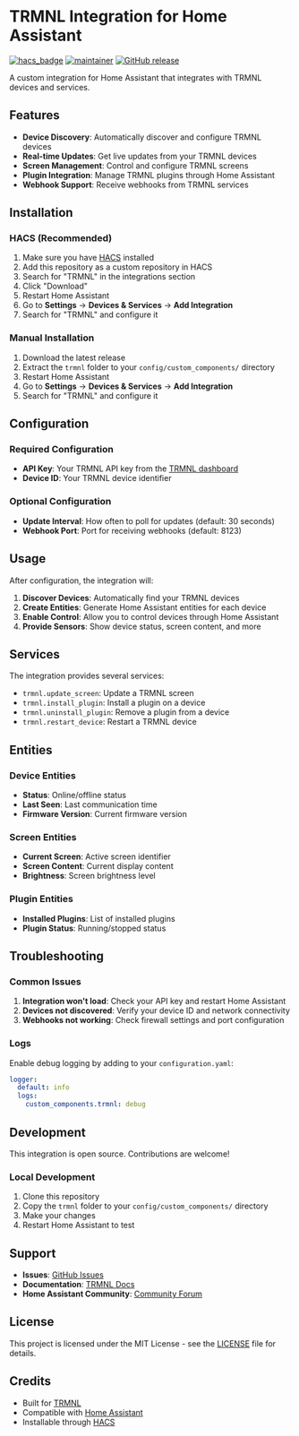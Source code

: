# TRMNL Integration for Home Assistant

[![hacs_badge](https://img.shields.io/badge/HACS-Custom-orange.svg)](https://github.com/custom-components/hacs)
[![maintainer](https://img.shields.io/badge/maintainer-%40chbarnhouse-blue.svg)](https://github.com/chbarnhouse)
[![GitHub release](https://img.shields.io/github/v/release/chbarnhouse/ha-trmnl.svg)](https://github.com/chbarnhouse/ha-trmnl/releases)

A custom integration for Home Assistant that integrates with TRMNL devices and services.

## Features

- **Device Discovery**: Automatically discover and configure TRMNL devices
- **Real-time Updates**: Get live updates from your TRMNL devices
- **Screen Management**: Control and configure TRMNL screens
- **Plugin Integration**: Manage TRMNL plugins through Home Assistant
- **Webhook Support**: Receive webhooks from TRMNL services

## Installation

### HACS (Recommended)

1. Make sure you have [HACS](https://hacs.xyz/) installed
2. Add this repository as a custom repository in HACS
3. Search for "TRMNL" in the integrations section
4. Click "Download"
5. Restart Home Assistant
6. Go to **Settings** → **Devices & Services** → **Add Integration**
7. Search for "TRMNL" and configure it

### Manual Installation

1. Download the latest release
2. Extract the `trmnl` folder to your `config/custom_components/` directory
3. Restart Home Assistant
4. Go to **Settings** → **Devices & Services** → **Add Integration**
5. Search for "TRMNL" and configure it

## Configuration

### Required Configuration

- **API Key**: Your TRMNL API key from the [TRMNL dashboard](https://docs.usetrmnl.com/go)
- **Device ID**: Your TRMNL device identifier

### Optional Configuration

- **Update Interval**: How often to poll for updates (default: 30 seconds)
- **Webhook Port**: Port for receiving webhooks (default: 8123)

## Usage

After configuration, the integration will:

1. **Discover Devices**: Automatically find your TRMNL devices
2. **Create Entities**: Generate Home Assistant entities for each device
3. **Enable Control**: Allow you to control devices through Home Assistant
4. **Provide Sensors**: Show device status, screen content, and more

## Services

The integration provides several services:

- `trmnl.update_screen`: Update a TRMNL screen
- `trmnl.install_plugin`: Install a plugin on a device
- `trmnl.uninstall_plugin`: Remove a plugin from a device
- `trmnl.restart_device`: Restart a TRMNL device

## Entities

### Device Entities

- **Status**: Online/offline status
- **Last Seen**: Last communication time
- **Firmware Version**: Current firmware version

### Screen Entities

- **Current Screen**: Active screen identifier
- **Screen Content**: Current display content
- **Brightness**: Screen brightness level

### Plugin Entities

- **Installed Plugins**: List of installed plugins
- **Plugin Status**: Running/stopped status

## Troubleshooting

### Common Issues

1. **Integration won't load**: Check your API key and restart Home Assistant
2. **Devices not discovered**: Verify your device ID and network connectivity
3. **Webhooks not working**: Check firewall settings and port configuration

### Logs

Enable debug logging by adding to your `configuration.yaml`:

```yaml
logger:
  default: info
  logs:
    custom_components.trmnl: debug
```

## Development

This integration is open source. Contributions are welcome!

### Local Development

1. Clone this repository
2. Copy the `trmnl` folder to your `config/custom_components/` directory
3. Make your changes
4. Restart Home Assistant to test

## Support

- **Issues**: [GitHub Issues](https://github.com/chbarnhouse/ha-trmnl/issues)
- **Documentation**: [TRMNL Docs](https://docs.usetrmnl.com/go)
- **Home Assistant Community**: [Community Forum](https://community.home-assistant.io/)

## License

This project is licensed under the MIT License - see the [LICENSE](LICENSE) file for details.

## Credits

- Built for [TRMNL](https://usetrmnl.com/)
- Compatible with [Home Assistant](https://www.home-assistant.io/)
- Installable through [HACS](https://hacs.xyz/)
